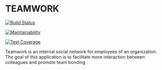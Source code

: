 # TEAMWORK

[![Build Status](https://travis-ci.com/paulzay/Capstone.svg?branch=develop)](https://travis-ci.com/paulzay/Capstone)

[![Maintainability](https://api.codeclimate.com/v1/badges/8d50a5adf610e6c6df6a/maintainability)](https://codeclimate.com/github/paulzay/Capstone/maintainability)

[![Test Coverage](https://api.codeclimate.com/v1/badges/8d50a5adf610e6c6df6a/test_coverage)](https://codeclimate.com/github/paulzay/Capstone/test_coverage)

Teamwork is an internal social network for employees of an organization. The goal of this
application is to facilitate more interaction between colleagues and promote team bonding
